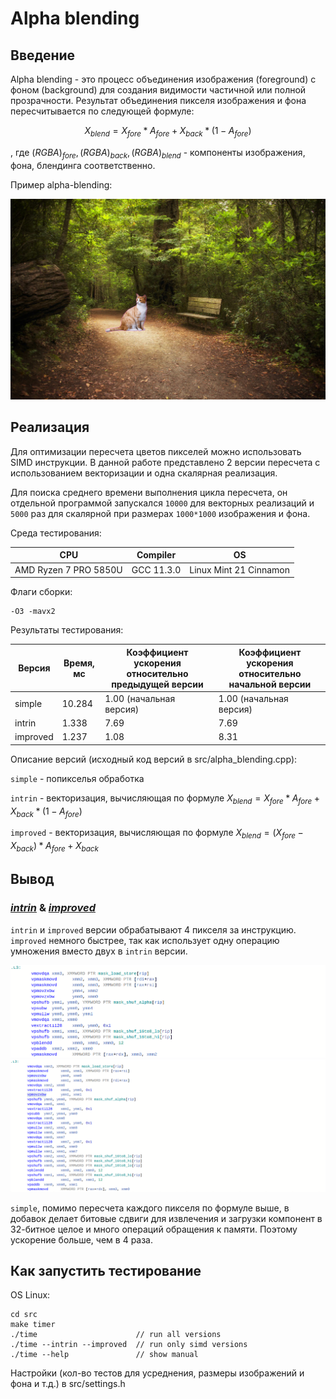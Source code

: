 # Alpha blending

## Введение

Alpha blending - это процесс объединения изображения (foreground) с фоном (background) для создания видимости частичной или полной прозрачности. Результат объединения пикселя изображения и фона пересчитывается по следующей формуле:

$$X_{blend} = X_{fore} * A_{fore} + X_{back} * (1 - A_{fore})$$

, где $(RGBA) _ {fore},(RGBA) _ {back},(RGBA) _ {blend}$ - компоненты изображения, фона, блендинга соответственно.

Пример alpha-blending:

![Alpha blending](data/blend.bmp)

## Реализация

Для оптимизации пересчета цветов пикселей можно использовать SIMD инструкции. В данной работе представлено 2 версии пересчета с использованием векторизации и одна скалярная реализация.

Для поиска среднего времени выполнения цикла пересчета, он отдельной программой запускался `10000` для векторных реализаций и `5000` раз  для скалярной при размерах `1000*1000` изображения и фона.

Среда тестирования:

| CPU                   | Compiler   | OS                     |
|-----------------------|------------|------------------------|
| AMD Ryzen 7 PRO 5850U | GCC 11.3.0 | Linux Mint 21 Cinnamon |

Флаги сборки:

```
-O3 -mavx2
```

Результаты тестирования:

| Версия   | Время, мс | Коэффициент ускорения относительно предыдущей версии | Коэффициент ускорения относительно начальной версии |
|----------|-----------|------------------------------------------------------|-----------------------------------------------------|
| simple   | 10.284    | 1.00 (начальная версия)                              | 1.00 (начальная версия)                             |
| intrin   |  1.338    | 7.69                                                 | 7.69                                                |
| improved |  1.237    | 1.08                                                 | 8.31                                                |

Описание версий (исходный код версий в src/alpha_blending.cpp):

`simple`   - попикселья обработка

`intrin`   - векторизация, вычисляющая по формуле $X_{blend} = X_{fore} * A_{fore} + X_{back} * (1 - A_{fore})$

`improved` - векторизация, вычисляющая по формуле $X_{blend} = (X_{fore} - X_{back}) * A_{fore} + X_{back}$

## Вывод

### [***intrin***](https://godbolt.org/z/v36boc7ov) & [***improved***](https://godbolt.org/z/5Wz75EGn1)

`intrin` и `improved` версии обрабатывают 4 пикселя за инструкцию. `improved` немного быстрее, так как использует одну операцию умножения вместо двух в `intrin` версии.

![improved screen](godbolt_screen/improved.png "improved")
![intrin   screen](godbolt_screen/intrin.png   "intrin")

`simple`, помимо пересчета каждого пикселя по формуле выше, в добавок делает битовые сдвиги для извлечения и загрузки компонент в 32-битное целое и много операций обращения к памяти. Поэтому ускорение больше, чем в 4 раза.

## Как запустить тестирование

OS Linux:

```
cd src
make timer
./time                      // run all versions
./time --intrin --improved  // run only simd versions
./time --help               // show manual
```

Настройки (кол-во тестов для усреднения, размеры изображений и фона и т.д.) в src/settings.h
